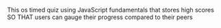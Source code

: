 This os  timed quiz using  JavaScript fundamentals that stores high scores
SO THAT users can gauge their progress compared to their peers
```
